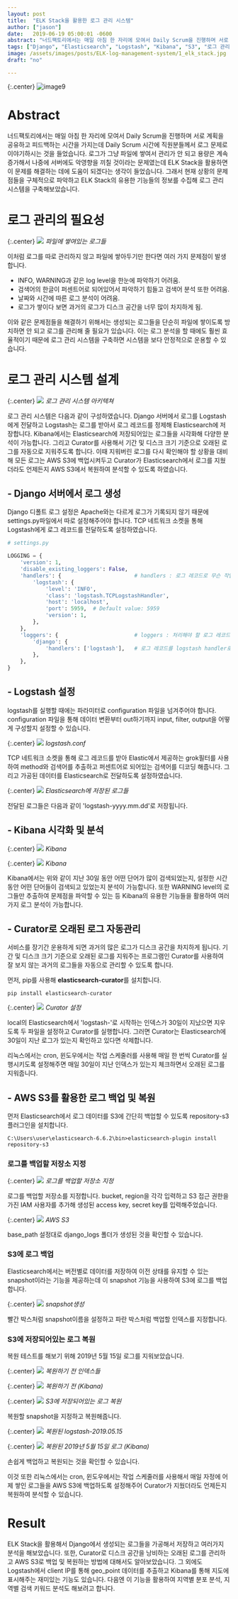 ```yaml
---
layout: post
title:  "ELK Stack을 활용한 로그 관리 시스템"
author: ["jason"]
date:   2019-06-19 05:00:01 -0600
abstract: "너드팩토리에서는 매일 아침 한 자리에 모여서 Daily Scrum을 진행하며 서로 계획을 공유하고 피드백하는 시간을 가지는데 Daily Scrum 시간에 직원분들께서 로그 문제로 이야기하시는 것을 들었습니다. 로그가 그냥 파일에 쌓여서 관리가 안 되고 용량은 계속 증가해서 나중에 서버에도 악영향을 끼칠 것이라는 문제였는데 ELK Stack을 활용하면 이 문제를 해결하는 데에 도움이 되겠다는 생각이 들었습니다. 그래서 현재 상황의 문제점들을 구체적으로 파악하고 ELK Stack의 유용한 기능들의 정보를 수집해 로그 관리 시스템을 구축해보았습니다."
tags: ["Django", "Elasticsearch", "Logstash", "Kibana", "S3", "로그 관리 시스템"]
image: /assets/images/posts/ELK-log-management-system/1_elk_stack.jpg
draft: "no"

---
```


{:.center}
![image9](/assets/images/posts/ELK-log-management-system/1_elk_stack.jpg)

# Abstract
너드팩토리에서는 매일 아침 한 자리에 모여서 Daily Scrum을 진행하며 서로 계획을 공유하고 피드백하는 시간을 가지는데 Daily Scrum 시간에 직원분들께서 로그 문제로 이야기하시는 것을 들었습니다. 로그가 그냥 파일에 쌓여서 관리가 안 되고 용량은 계속 증가해서 나중에 서버에도 악영향을 끼칠 것이라는 문제였는데 ELK Stack을 활용하면 이 문제를 해결하는 데에 도움이 되겠다는 생각이 들었습니다. 그래서 현재 상황의 문제점들을 구체적으로 파악하고 ELK Stack의 유용한 기능들의 정보를 수집해 로그 관리 시스템을 구축해보았습니다.

# 로그 관리의 필요성

{:.center}
![](/assets/images/posts/ELK-log-management-system/2_log_file.jpg)
*파일에 쌓여있는 로그들*

이처럼 로그를 따로 관리하지 않고 파일에 쌓아두기만 한다면 여러 가지 문제점이 발생합니다.

- INFO, WARNING과 같은 log level을 한눈에 파악하기 어려움.
- 검색어의 한글이 퍼센트어로 되어있어서 파악하기 힘들고 검색어 분석 또한 어려움.
- 날짜와 시간에 따른 로그 분석이 어려움.
- 로그가 쌓이다 보면 과거의 로그가 디스크 공간을 너무 많이 차지하게 됨.

이와 같은 문제점들을 해결하기 위해서는 생성되는 로그들을 단순히 파일에 쌓이도록 방치하면 안 되고 로그를 관리해 줄 필요가 있습니다. 이는 로그 분석을 할 때에도 훨씬 효율적이기 때문에 로그 관리 시스템을 구축하면 시스템을 보다 안정적으로 운용할 수 있습니다.

# 로그 관리 시스템 설계

{:.center}
![](/assets/images/posts/ELK-log-management-system/3_architecture.jpg)
*로그 관리 시스템 아키텍쳐*

로그 관리 시스템은 다음과 같이 구성하였습니다. Django 서버에서 로그를 Logstash에게 전달하고 Logstash는 로그를 받아서 로그 레코드를 정제해 Elasticsearch에 저장합니다. Kibana에서는 Elasticsearch에 저장되어있는 로그들을 시각화해 다양한 분석이 가능합니다. 그리고 Curator를 사용해서 기간 및 디스크 크기 기준으로 오래된 로그를 자동으로 지워주도록 합니다. 이때 지워버린 로그를 다시 확인해야 할 상황을 대비해 모든 로그는 AWS S3에 백업시켜두고 Curator가 Elasticsearch에서 로그를 지웠더라도 언제든지 AWS S3에서 복원하여 분석할 수 있도록 하였습니다.

##  - Django 서버에서 로그 생성

Django  디폴트 로그 설정은 Apache와는 다르게 로그가 기록되지 않기 때문에 settings.py파일에서 따로 설정해주어야 합니다. TCP 네트워크 소켓을 통해 Logstash에게 로그 레코드를 전달하도록 설정하였습니다.

```python
# settings.py

LOGGING = {
    'version': 1,
    'disable_existing_loggers': False,
    'handlers': {                       # handlers : 로그 레코드로 무슨 작업을 할 것인지 정의
        'logstash': {
            'level': 'INFO',
            'class': 'logstash.TCPLogstashHandler',
            'host': 'localhost',
            'port': 5959,  # Default value: 5959
            'version': 1,
        },
    },
    'loggers': {                        # loggers : 처리해야 할 로그 레코드를 어떤 handler로 전달할지 정의
        'django': {
            'handlers': ['logstash'],   # 로그 레코드를 logstash handler로 전달
        },
    },
}
```

##  - Logstash 설정

logstash를 실행할 때에는 파라미터로 configuration 파일을 넘겨주어야 합니다. configuration 파일을 통해 데이터 변환부터 out하기까지 input, filter, output을 어떻게 구성할지 설정할 수 있습니다.

{:.center}
![](/assets/images/posts/ELK-log-management-system/5_logstash_conf.jpg)
*logstash.conf*

TCP 네트워크 소켓을 통해 로그 레코드를 받아 Elastic에서 제공하는 grok필터를 사용하여 method와 검색어를 추출하고 퍼센트어로 되어있는 검색어를 디코딩 해줍니다. 그리고 가공된 데이터를 Elasticsearch로 전달하도록 설정하였습니다.

{:.center}
![](/assets/images/posts/ELK-log-management-system/6_log_index.jpg)
*Elasticsearch에 저장된 로그들*

전달된 로그들은 다음과 같이 'logstash-yyyy.mm.dd'로 저장됩니다.


##  - Kibana 시각화 및 분석

{:.center}
![](/assets/images/posts/ELK-log-management-system/7_kibana_1.jpg)
*Kibana*

{:.center}
![](/assets/images/posts/ELK-log-management-system/8_kibana_2.jpg)
*Kibana*

Kibana에서는 위와 같이 지난 30일 동안 어떤 단어가 많이 검색되었는지, 설정한 시간 동안 어떤 단어들이 검색되고 있었는지 분석이 가능합니다. 또한 WARNING level의 로그들만 추출하여 문제점을 파악할 수 있는 등 Kibana의 유용한 기능들을 활용하여 여러 가지 로그 분석이 가능합니다.


##  - Curator로 오래된 로그 자동관리
서비스를 장기간 운용하게 되면 과거의 많은 로그가 디스크 공간을 차지하게 됩니다. 기간 및 디스크 크기 기준으로 오래된 로그를 지워주는 프로그램인 Curator를 사용하여 잘 보지 않는 과거의 로그들을 자동으로 관리할 수 있도록 합니다.

먼저, pip를 사용해 **elasticsearch-curator**를 설치합니다.

```
pip install elasticsearch-curator
```

{:.center}
![](/assets/images/posts/ELK-log-management-system/9_curator.jpg)
*Curator 설정*

local의 Elasticsearch에서 'logstash-'로 시작하는 인덱스가 30일이 지났으면 지우도록 두 파일을 설정하고 Curator를 실행합니다. 그러면 Curator는 Elasticsearch에 30일이 지난 로그가 있는지 확인하고 있다면 삭제합니다.

리눅스에서는 cron, 윈도우에서는 작업 스케줄러를 사용해 매일 한 번씩 Curator를 실행시키도록 설정해주면 매일 30일이 지난 인덱스가 있는지 체크하면서 오래된 로그를 지워줍니다.


##  - AWS S3를 활용한 로그 백업 및 복원
먼저 Elasticsearch에서 로그 데이터를 S3에 간단히 백업할 수 있도록 repository-s3 플러그인을 설치합니다.
```
C:\Users\user\elasticsearch-6.6.2\bin>elasticsearch-plugin install repository-s3
```

### 로그를 백업할 저장소 지정

{:.center}
![](/assets/images/posts/ELK-log-management-system/10_s3_backup_registration.jpg)
*로그를 백업할 저장소 지정*

로그를 백업할 저장소를 지정합니다. bucket, region을 각각 입력하고 S3 접근 권한을 가진 IAM 사용자를 추가해 생성된 access key, secret key를 입력해주었습니다.

{:.center}
![](/assets/images/posts/ELK-log-management-system/11_aws_s3.jpg)
*AWS S3*

base_path 설정대로 django_logs 폴더가 생성된 것을 확인할 수 있습니다.

### S3에 로그 백업

Elasticsearch에서는 버전별로 데이터를 저장하여 이전 상태를 유지할 수 있는 snapshot이라는 기능을 제공하는데 이 snapshot 기능을 사용하여 S3에 로그를 백업합니다.

{:.center}
![](/assets/images/posts/ELK-log-management-system/12_snapshot.jpg)
*snapshot생성*

빨간 박스처럼 snapshot이름을 설정하고 파란 박스처럼 백업할 인덱스를 지정합니다.

### S3에 저장되어있는 로그 복원

복원 테스트를 해보기 위해 2019년 5월 15일 로그를 지워보았습니다.

{:.center}
![](/assets/images/posts/ELK-log-management-system/13_before_elasticsearch.jpg)
*복원하기 전 인덱스들*

{:.center}
![](/assets/images/posts/ELK-log-management-system/14_before_kibana.jpg)
*복원하기 전 (Kibana)*

{:.center}
![](/assets/images/posts/ELK-log-management-system/15_restore.jpg)
*S3에 저장되어있는 로그 복원*

복원할 snapshot을 지정하고 복원해줍니다.

{:.center}
![](/assets/images/posts/ELK-log-management-system/16_after_elasticsearch.jpg)
*복원된 logstash-2019.05.15*

{:.center}
![](/assets/images/posts/ELK-log-management-system/17_after_kibana.jpg)
*복원된 2019년 5월 15일 로그 (Kibana)*

손쉽게 백업하고 복원되는 것을 확인할 수 있습니다.

이것 또한 리눅스에서는 cron, 윈도우에서는 작업 스케줄러를 사용해서 매일 자정에 어제 쌓인 로그들을 AWS S3에 백업하도록 설정해주어 Curator가 지웠더라도 언제든지 복원하여 분석할 수 있습니다.

# Result
ELK Stack을 활용해서 Django에서 생성되는 로그들을 가공해서 저장하고 여러가지 분석을 해보았습니다. 또한, Curator로 디스크 공간을 낭비하는 오래된 로그를 관리하고 AWS S3로 백업 및 복원하는 방법에 대해서도 알아보았습니다. 그 외에도 Logstash에서 client IP를 통해 geo_point 데이터를 추출하고 Kibana를 통해 지도에 표시해주는 재미있는 기능도 있습니다. 다음엔 이 기능을 활용하여 지역별 분포 분석, 지역별 검색 키워드 분석도 해보려고 합니다.